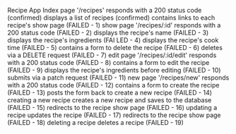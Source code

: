 Recipe App
  Index page '/recipes'
    responds with a 200 status code (confirmed)
    displays a list of recipes  (confirmed)
    contains links to each recipe's show page (FAILED - 1)
  show page '/recipes/:id'
    responds with a 200 status code (FAILED - 2)
    displays the recipe's name (FAILED - 3)
    displays the recipe's ingredients (FAI  LED - 4)
    displays the recipe's cook time (FAILED - 5)
    contains a form to delete the recipe (FAILED - 6)
    deletes via a DELETE request (FAILED - 7)
  edit page '/recipes/:id/edit'
    responds with a 200 status code (FAILED - 8)
    contains a form to edit the recipe (FAILED - 9)
    displays the recipe's ingredients before editing (FAILED - 10)
    submits via a patch request (FAILED - 11)
  new page '/recipes/new'
    responds with a 200 status code (FAILED - 12)
    contains a form to create the recipe (FAILED - 13)
    posts the form back to create a new recipe (FAILED - 14)
  creating a new recipe
    creates a new recipe and saves to the database (FAILED - 15)
    redirects to the recipe show page (FAILED - 16)
  updating a recipe
    updates the recipe (FAILED - 17)
    redirects to the recipe show page (FAILED - 18)
  deleting a recipe
    deletes a recipe (FAILED - 19)